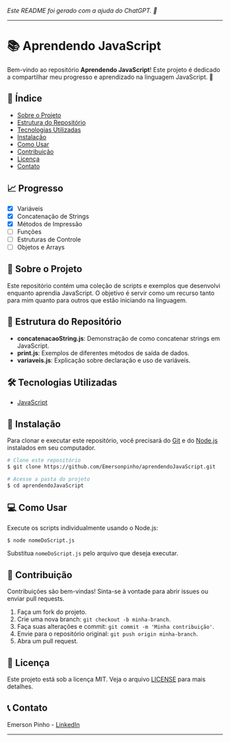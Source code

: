 _Este README foi gerado com a ajuda do ChatGPT. 🤖_

---

# 📚 Aprendendo JavaScript

Bem-vindo ao repositório **Aprendendo JavaScript**! Este projeto é dedicado a compartilhar meu progresso e aprendizado na linguagem JavaScript. 🚀

## 📖 Índice

- [Sobre o Projeto](#sobre-o-projeto)
- [Estrutura do Repositório](#estrutura-do-repositório)
- [Tecnologias Utilizadas](#tecnologias-utilizadas)
- [Instalação](#instalação)
- [Como Usar](#como-usar)
- [Contribuição](#contribuição)
- [Licença](#licença)
- [Contato](#contato)

## 📈 Progresso

- [x] Variáveis
- [x] Concatenação de Strings
- [x] Métodos de Impressão
- [ ] Funções
- [ ] Estruturas de Controle
- [ ] Objetos e Arrays

## 📝 Sobre o Projeto

Este repositório contém uma coleção de scripts e exemplos que desenvolvi enquanto aprendia JavaScript. O objetivo é servir como um recurso tanto para mim quanto para outros que estão iniciando na linguagem.

## 📂 Estrutura do Repositório

- **concatenacaoString.js**: Demonstração de como concatenar strings em JavaScript.
- **print.js**: Exemplos de diferentes métodos de saída de dados.
- **variaveis.js**: Explicação sobre declaração e uso de variáveis.

## 🛠️ Tecnologias Utilizadas

- [JavaScript](https://developer.mozilla.org/pt-BR/docs/Web/JavaScript)

## 🚀 Instalação

Para clonar e executar este repositório, você precisará do [Git](https://git-scm.com) e do [Node.js](https://nodejs.org/) instalados em seu computador.

```bash
# Clone este repositório
$ git clone https://github.com/Emersonpinho/aprendendoJavaScript.git

# Acesse a pasta do projeto
$ cd aprendendoJavaScript
```

## 💻 Como Usar

Execute os scripts individualmente usando o Node.js:

```bash
$ node nomeDoScript.js
```

Substitua `nomeDoScript.js` pelo arquivo que deseja executar.

## 🤝 Contribuição

Contribuições são bem-vindas! Sinta-se à vontade para abrir issues ou enviar pull requests.

1. Faça um fork do projeto.
2. Crie uma nova branch: `git checkout -b minha-branch`.
3. Faça suas alterações e commit: `git commit -m 'Minha contribuição'`.
4. Envie para o repositório original: `git push origin minha-branch`.
5. Abra um pull request.

## 📄 Licença

Este projeto está sob a licença MIT. Veja o arquivo [LICENSE](LICENSE) para mais detalhes.

## 📞 Contato

Emerson Pinho - [LinkedIn](https://www.linkedin.com/in/emersonpinho/)

---
